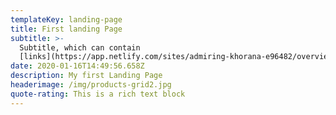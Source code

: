```yaml
---
templateKey: landing-page
title: First landing Page
subtitle: >-
  Subtitle, which can contain
  [links](https://app.netlify.com/sites/admiring-khorana-e96482/overview)
date: 2020-01-16T14:49:56.658Z
description: My first Landing Page
headerimage: /img/products-grid2.jpg
quote-rating: This is a rich text block
---
```


